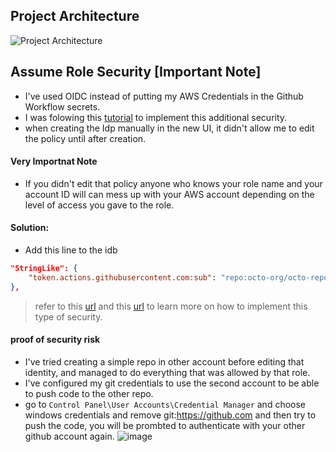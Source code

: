 ## Project Architecture
![Project Architecture](https://github.com/AbdassalamAhmad/Cloud_Resume_Challenge/assets/83673888/d24becc1-ff6a-454e-b60f-230069c1c610)


## Assume Role Security [Important Note]
- I've used OIDC instead of putting my AWS Credentials in the Github Workflow secrets.
- I was folowing this [tutorial](https://cloudscalr.com/deploy-to-aws-with-terraform-within-a-github-action) to implement this additional security.
- when creating the Idp manually in the new UI, it didn't allow me to edit the policy until after creation.
#### Very Importnat Note
- If you didn't edit that policy anyone who knows your role name and your account ID will can mess up with your AWS account depending on the level of access you gave to the role.
#### Solution:
- Add this line to the idb
```json
"StringLike": {
    "token.actions.githubusercontent.com:sub": "repo:octo-org/octo-repo:*"
},
```
> refer to this [url](https://docs.github.com/en/actions/deployment/security-hardening-your-deployments/configuring-openid-connect-in-amazon-web-services) and this [url](https://github.com/aws-actions/configure-aws-credentials) to learn more on how to implement this type of security.

#### proof of security risk
- I've tried creating a simple repo in other account before editing that identity, and managed to do everything that was allowed by that role.
- I've configured my git credentials to use the second account to be able to push code to the other repo.
- go to `Control Panel\User Accounts\Credential Manager` and choose windows credentials and remove git:https://github.com and then try to push the code, you will be prombted to authenticate with your other github account again.
![image](https://github.com/AbdassalamAhmad/Cloud_Resume_Challenge/assets/83673888/bcd3e60b-55c1-4db4-9479-60c41e2a9ae6)
